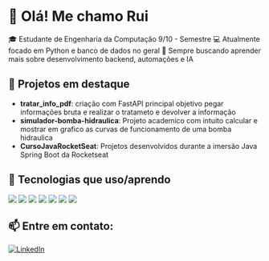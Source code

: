 # 👋 Olá! Me chamo Rui 

🎓 Estudante de Engenharia da Computação 9/10 - Semestre 
💻 Atualmente focado em Python e banco de dados no geral
🚀 Sempre buscando aprender mais sobre desenvolvimento backend, automações e IA

## 🚧 Projetos em destaque
- **tratar_info_pdf**: criação com FastAPI principal objetivo pegar informações bruta e realizar o tratameto e devolver a informação
- **simulador-bomba-hidraulica**: Projeto academico com intuito calcular e mostrar em grafico as curvas de funcionamento de uma bomba hidraulica
- **CursoJavaRocketSeat**: Projetos desenvolvidos durante a imersão Java Spring Boot da Rocketseat

## 🧠 Tecnologias que uso/aprendo

<p align="left">
  <img src="https://img.shields.io/badge/Python-3776AB?style=for-the-badge&logo=python&logoColor=white"/>
  <img src="https://img.shields.io/badge/Java-ED8B00?style=for-the-badge&logo=java&logoColor=white"/>
  <img src="https://img.shields.io/badge/MySQL-005C84?style=for-the-badge&logo=mysql&logoColor=white"/>
  <img src="https://img.shields.io/badge/FastAPI-005571?style=for-the-badge&logo=fastapi"/>
  <img src="https://img.shields.io/badge/Docker-2496ED?style=for-the-badge&logo=docker&logoColor=white"/>
  <img src="https://img.shields.io/badge/HTML5-E34F26?style=for-the-badge&logo=html5&logoColor=white"/>
  <img src="https://img.shields.io/badge/CSS3-1572B6?style=for-the-badge&logo=css3&logoColor=white"/>
</p>

## 📫 Entre em contato:
[![LinkedIn](https://img.shields.io/badge/LinkedIn-blue?logo=linkedin)](https://www.linkedin.com/in/rui-geraldo-da-silva-neto-9783b7256/)
